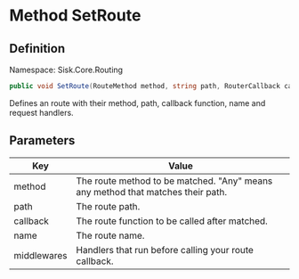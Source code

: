 # Method SetRoute

## Definition
Namespace: Sisk.Core.Routing

```csharp
public void SetRoute(RouteMethod method, string path, RouterCallback callback, string? name, IRequestHandler[] middlewares)
```

Defines an route with their method, path, callback function, name and request handlers.

## Parameters

| Key | Value |
| --- | --- |
| method | The route method to be matched. "Any" means any method that matches their path. | 
| path | The route path. | 
| callback | The route function to be called after matched. | 
| name | The route name. | 
| middlewares | Handlers that run before calling your route callback. | 

